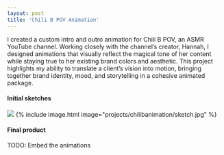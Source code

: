 ```yaml
---
layout: post
title: 'Chili B POV Animation'
---
```


I created a custom intro and outro animation for Chili B POV, an ASMR YouTube channel. Working closely with the channel’s creator, Hannah, I designed animations that visually reflect the magical tone of her content while staying true to her existing brand colors and aesthetic. This project highlights my ability to translate a client’s vision into motion, bringing together brand identity, mood, and storytelling in a cohesive animated package.

#### Initial sketches
![](projects/chilibanimation/sketch.jpg)
{% include image.html image="projects/chilibanimation/sketch.jpg" %}

#### Final product
TODO: Embed the animations